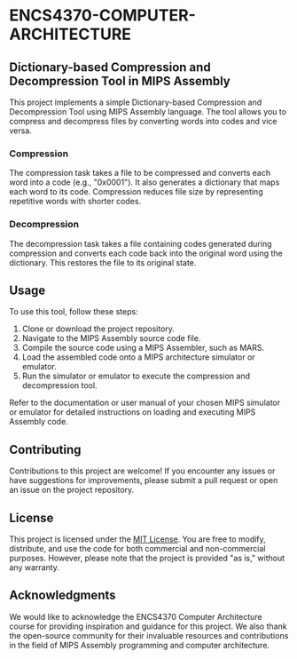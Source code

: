 # ENCS4370-COMPUTER-ARCHITECTURE

## Dictionary-based Compression and Decompression Tool in MIPS Assembly

This project implements a simple Dictionary-based Compression and Decompression Tool using MIPS Assembly language. The tool allows you to compress and decompress files by converting words into codes and vice versa.

### Compression

The compression task takes a file to be compressed and converts each word into a code (e.g., "0x0001"). It also generates a dictionary that maps each word to its code. Compression reduces file size by representing repetitive words with shorter codes.

### Decompression

The decompression task takes a file containing codes generated during compression and converts each code back into the original word using the dictionary. This restores the file to its original state.

## Usage

To use this tool, follow these steps:

1. Clone or download the project repository.
2. Navigate to the MIPS Assembly source code file.
3. Compile the source code using a MIPS Assembler, such as MARS.
4. Load the assembled code onto a MIPS architecture simulator or emulator.
5. Run the simulator or emulator to execute the compression and decompression tool.

Refer to the documentation or user manual of your chosen MIPS simulator or emulator for detailed instructions on loading and executing MIPS Assembly code.

## Contributing

Contributions to this project are welcome! If you encounter any issues or have suggestions for improvements, please submit a pull request or open an issue on the project repository.

## License

This project is licensed under the [MIT License](LICENSE). You are free to modify, distribute, and use the code for both commercial and non-commercial purposes. However, please note that the project is provided "as is," without any warranty.

## Acknowledgments

We would like to acknowledge the ENCS4370 Computer Architecture course for providing inspiration and guidance for this project. We also thank the open-source community for their invaluable resources and contributions in the field of MIPS Assembly programming and computer architecture.
